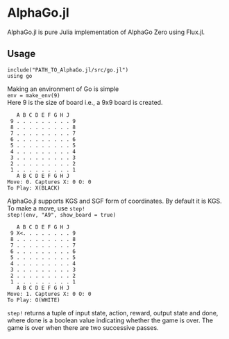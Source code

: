 # AlphaGo.jl
AlphaGo.jl is pure Julia implementation of AlphaGo Zero using Flux.jl.

## Usage
```
include("PATH_TO_AlphaGo.jl/src/go.jl")
using go
```
Making an environment of Go is simple  
`env = make_env(9)`  
Here 9 is the size of board i.e., a 9x9 board is created.   
```
   A B C D E F G H J  
 9 . . . . . . . . . 9  
 8 . . . . . . . . . 8  
 7 . . . . . . . . . 7  
 6 . . . . . . . . . 6  
 5 . . . . . . . . . 5  
 4 . . . . . . . . . 4  
 3 . . . . . . . . . 3  
 2 . . . . . . . . . 2  
 1 . . . . . . . . . 1  
   A B C D E F G H J  
Move: 0. Captures X: 0 O: 0  
To Play: X(BLACK)  
```  
AlphaGo.jl supports KGS and SGF form of coordinates. By default it is KGS. To make a move, use `step!`  
`step!(env, "A9", show_board = true)`
```
   A B C D E F G H J
 9 X<. . . . . . . . 9
 8 . . . . . . . . . 8
 7 . . . . . . . . . 7
 6 . . . . . . . . . 6
 5 . . . . . . . . . 5
 4 . . . . . . . . . 4
 3 . . . . . . . . . 3
 2 . . . . . . . . . 2
 1 . . . . . . . . . 1
   A B C D E F G H J
Move: 1. Captures X: 0 O: 0
To Play: O(WHITE)
```  
`step!` returns a tuple of input state, action, reward, output state and done, where done is a boolean value indicating whether the game is over. The game is over when there are two successive passes.
